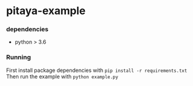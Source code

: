 pitaya-example
==============

### dependencies
* python > 3.6

### Running
First install package dependencies with ```pip install -r requirements.txt```
Then run the example with ```python example.py```
